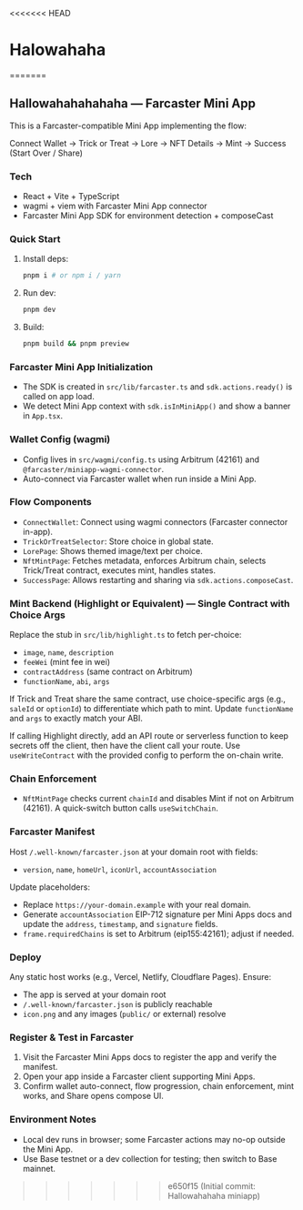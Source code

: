 <<<<<<< HEAD
# Halowahaha
=======
## Hallowahahahahaha — Farcaster Mini App

This is a Farcaster-compatible Mini App implementing the flow:

Connect Wallet → Trick or Treat → Lore → NFT Details → Mint → Success (Start Over / Share)

### Tech
- React + Vite + TypeScript
- wagmi + viem with Farcaster Mini App connector
- Farcaster Mini App SDK for environment detection + composeCast

### Quick Start
1. Install deps:
   ```bash
   pnpm i # or npm i / yarn
   ```
2. Run dev:
   ```bash
   pnpm dev
   ```
3. Build:
   ```bash
   pnpm build && pnpm preview
   ```

### Farcaster Mini App Initialization
- The SDK is created in `src/lib/farcaster.ts` and `sdk.actions.ready()` is called on app load.
- We detect Mini App context with `sdk.isInMiniApp()` and show a banner in `App.tsx`.

### Wallet Config (wagmi)
- Config lives in `src/wagmi/config.ts` using Arbitrum (42161) and `@farcaster/miniapp-wagmi-connector`.
- Auto-connect via Farcaster wallet when run inside a Mini App.

### Flow Components
- `ConnectWallet`: Connect using wagmi connectors (Farcaster connector in-app).
- `TrickOrTreatSelector`: Store choice in global state.
- `LorePage`: Shows themed image/text per choice.
- `NftMintPage`: Fetches metadata, enforces Arbitrum chain, selects Trick/Treat contract, executes mint, handles states.
- `SuccessPage`: Allows restarting and sharing via `sdk.actions.composeCast`.

### Mint Backend (Highlight or Equivalent) — Single Contract with Choice Args
Replace the stub in `src/lib/highlight.ts` to fetch per-choice:
- `image`, `name`, `description`
- `feeWei` (mint fee in wei)
- `contractAddress` (same contract on Arbitrum)
- `functionName`, `abi`, `args`

If Trick and Treat share the same contract, use choice-specific args (e.g., `saleId` or `optionId`) to differentiate which path to mint. Update `functionName` and `args` to exactly match your ABI.

If calling Highlight directly, add an API route or serverless function to keep secrets off the client, then have the client call your route. Use `useWriteContract` with the provided config to perform the on-chain write.

### Chain Enforcement
- `NftMintPage` checks current `chainId` and disables Mint if not on Arbitrum (42161). A quick-switch button calls `useSwitchChain`.

### Farcaster Manifest
Host `/.well-known/farcaster.json` at your domain root with fields:
- `version`, `name`, `homeUrl`, `iconUrl`, `accountAssociation`

Update placeholders:
- Replace `https://your-domain.example` with your real domain.
- Generate `accountAssociation` EIP-712 signature per Mini Apps docs and update the `address`, `timestamp`, and `signature` fields.
- `frame.requiredChains` is set to Arbitrum (eip155:42161); adjust if needed.

### Deploy
Any static host works (e.g., Vercel, Netlify, Cloudflare Pages). Ensure:
- The app is served at your domain root
- `/.well-known/farcaster.json` is publicly reachable
- `icon.png` and any images (`public/` or external) resolve

### Register & Test in Farcaster
1. Visit the Farcaster Mini Apps docs to register the app and verify the manifest.
2. Open your app inside a Farcaster client supporting Mini Apps.
3. Confirm wallet auto-connect, flow progression, chain enforcement, mint works, and Share opens compose UI.

### Environment Notes
- Local dev runs in browser; some Farcaster actions may no-op outside the Mini App.
- Use Base testnet or a dev collection for testing; then switch to Base mainnet.


>>>>>>> e650f15 (Initial commit: Hallowahahaha miniapp)
